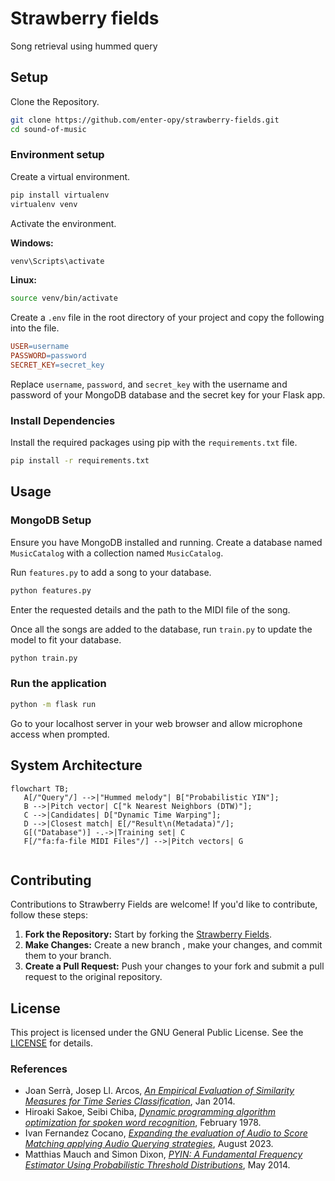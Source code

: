 <link href="https://cdnjs.cloudflare.com/ajax/libs/font-awesome/6.5.1/css/all.min.css" rel="stylesheet"/>

# Strawberry fields
Song retrieval using hummed query

## Setup
Clone the Repository.
```bash
git clone https://github.com/enter-opy/strawberry-fields.git
cd sound-of-music
```
### Environment setup
Create a virtual environment.
```bash
pip install virtualenv
virtualenv venv
```
Activate the environment.

   **Windows:**
```bash
venv\Scripts\activate
```

   **Linux:**
```bash
source venv/bin/activate
```
Create a `.env` file in the root directory of your project and copy the following into the file.

```makefile
USER=username
PASSWORD=password
SECRET_KEY=secret_key
```
Replace `username`, `password`, and `secret_key` with the username and password of your MongoDB database and the secret key for your Flask app.

### Install Dependencies

Install the required packages using pip with the `requirements.txt` file.

```bash
pip install -r requirements.txt
```

## Usage
### MongoDB Setup

Ensure you have MongoDB installed and running. Create a database named `MusicCatalog` with a collection named `MusicCatalog`.

Run `features.py` to add a song to your database.
```bash
python features.py
```
Enter the requested details and the path to the MIDI file of the song.

Once all the songs are added to the database, run `train.py` to update the model to fit your database.
```bash
python train.py
```

### Run the application

```bash
python -m flask run
```

Go to your localhost server in your web browser and allow microphone access when prompted.
## System Architecture
```mermaid
flowchart TB;
   A[/"Query"/] -->|"Hummed melody"| B["Probabilistic YIN"];
   B -->|Pitch vector| C["k Nearest Neighbors (DTW)"];
   C -->|Candidates| D["Dynamic Time Warping"];
   D -->|Closest match| E[/"Result\n(Metadata)"/];
   G[("Database")] -.->|Training set| C
   F[/"fa:fa-file MIDI Files"/] -->|Pitch vectors| G
    
```

## Contributing
Contributions to Strawberry Fields are welcome! If you'd like to contribute, follow these steps:
1. **Fork the Repository:** Start by forking the [Strawberry Fields](https://github.com/enter-opy/strawberry-fields).
2. **Make Changes:** Create a new branch , make your changes, and commit them to your branch.
3. **Create a Pull Request:** Push your changes to your fork and submit a pull request to the original repository.
## License
This project is licensed under the GNU General Public License. See the [LICENSE](https://github.com/enter-opy/strawberry-fields/blob/main/LICENSE) for details.

### References

- Joan Serrà, Josep Ll. Arcos, [*An Empirical Evaluation of Similarity Measures for Time Series Classification*](https://arxiv.org/abs/1401.3973#:~:text=An%20Empirical%20Evaluation%20of%20Similarity%20Measures%20for%20Time%20Series%20Classification,-Joan%20Serr%C3%A0%2C%20Josep&text=Time%20series%20are%20ubiquitous%2C%20and,series%20clustering%20and%20classification%20systems.), Jan 2014.
- Hiroaki Sakoe, Seibi Chiba, [*Dynamic programming algorithm optimization for spoken word recognition*](https://ieeexplore.ieee.org/document/1163055), February 1978.
- Ivan Fernandez Cocano, [*Expanding the evaluation of Audio to Score Matching applying Audio Querying strategies*](https://zenodo.org/records/8380501), August 2023.
- Matthias Mauch and Simon Dixon, [*PYIN: A Fundamental Frequency Estimator Using Probabilistic Threshold Distributions*](https://ieeexplore.ieee.org/document/6853678), May 2014.
